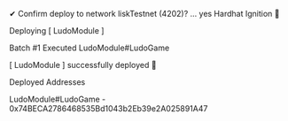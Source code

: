 ✔ Confirm deploy to network liskTestnet (4202)? … yes
Hardhat Ignition 🚀

Deploying [ LudoModule ]

Batch #1
  Executed LudoModule#LudoGame

[ LudoModule ] successfully deployed 🚀

Deployed Addresses

LudoModule#LudoGame - 0x74BECA2786468535Bd1043b2Eb39e2A025891A47